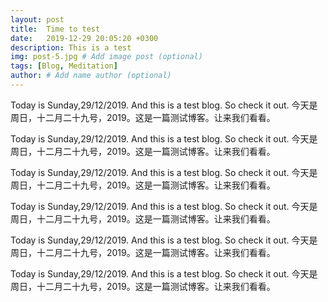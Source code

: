 ```yaml
---
layout: post
title:  Time to test
date:   2019-12-29 20:05:20 +0300
description: This is a test
img: post-5.jpg # Add image post (optional)
tags: [Blog, Meditation]
author: # Add name author (optional)
---
```

Today is Sunday,29/12/2019. And this is a test blog. So check it out.
今天是周日，十二月二十九号，2019。这是一篇测试博客。让来我们看看。

Today is Sunday,29/12/2019. And this is a test blog. So check it out.
今天是周日，十二月二十九号，2019。这是一篇测试博客。让来我们看看。

Today is Sunday,29/12/2019. And this is a test blog. So check it out.
今天是周日，十二月二十九号，2019。这是一篇测试博客。让来我们看看。

Today is Sunday,29/12/2019. And this is a test blog. So check it out.
今天是周日，十二月二十九号，2019。这是一篇测试博客。让来我们看看。

Today is Sunday,29/12/2019. And this is a test blog. So check it out.
今天是周日，十二月二十九号，2019。这是一篇测试博客。让来我们看看。

Today is Sunday,29/12/2019. And this is a test blog. So check it out.
今天是周日，十二月二十九号，2019。这是一篇测试博客。让来我们看看。


